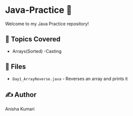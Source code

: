 # Java-Practice 🚀

Welcome to my Java Practice repository!

## 📌 Topics Covered
- Arrays(Sorted)
-Casting

## 📁 Files
- `Day1_ArrayReverse.java` - Reverses an array and prints it

## ✍️ Author
Anisha Kumari
